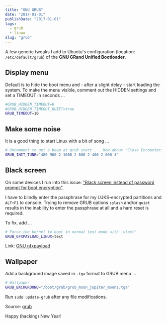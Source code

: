 ```yaml
---
title: "GNU GRUB"
date: "2017-01-01"
publishDate: "2017-01-01"
tags:
  - grub
  - linux
slug: "grub"
---
```


A few generic tweaks I add to Ubuntu's configuration (location: `/etc/default/grub`) of the **GNU GRand Unified Bootloader**.

## Display menu

Default is to hide the boot menu and - after a slight delay - start loading the system. To make the menu visible, comment out the HIDDEN settings and set a TIMEOUT in seconds ...

```bash
#GRUB_HIDDEN_TIMEOUT=0
#GRUB_HIDDEN_TIMEOUT_QUIET=true
GRUB_TIMEOUT=10
```

## Make some noise

It is a good thing to start Linux with a bit of song ...

```bash
# Uncomment to get a beep at grub start ... how about 'Close Encounters'?
GRUB_INIT_TUNE="480 900 2 1000 2 800 2 400 2 600 3"
```

## Black screen

On some devices I run into this issue: ["Black screen instead of password prompt for boot encryption"](https://bugs.launchpad.net/ubuntu/+source/cryptsetup/+bug/1375435).

I have to blindly enter the passphrase for my LUKS-encrypted partitions and `ALT+F1` to console. Trying to remove GRUB options `splash` and/or `quiet` results in the inability to enter the passphrase at all and a hard reset is required.

To fix, add ...                                                    

```bash
# Force the kernel to boot in normal text mode with '=text'
GRUB_GFXPAYLOAD_LINUX=text
```

Link: [GNU gfxpayload](https://www.gnu.org/software/grub/manual/html_node/gfxpayload.html)

## Wallpaper

Add a background image saved in `.tga` format to GRUB menu ...

```bash
# Wallpaper                                                                     
GRUB_BACKGROUND="/boot/grub/grub_moon_jupiter_moons.tga"
```

Run `sudo update-grub` after any file modifications.

Source: [grub](https://github.com/vonbrownie/linux-post-install/blob/master/config/generic/etc/default/grub)

Happy (hacking) New Year!
